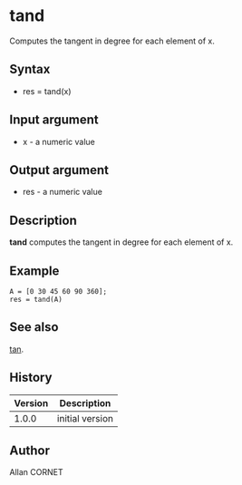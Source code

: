 

# tand

Computes the tangent in degree for each element of x.

## Syntax

- res = tand(x)

## Input argument

 - x - a numeric value

## Output argument

 - res - a numeric value

## Description

<b>tand</b> computes the tangent in degree for each element of x.

## Example

```Nelson
A = [0 30 45 60 90 360];
res = tand(A)
```

## See also

[tan](tan.md).
## History

|Version|Description|
|------|------|
|1.0.0|initial version|


## Author

Allan CORNET



